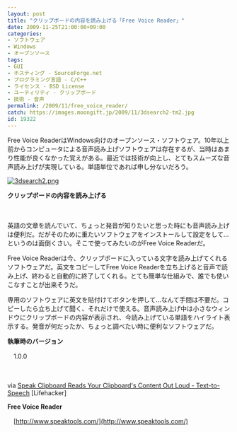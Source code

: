 ```yaml
---
layout: post
title: "クリップボードの内容を読み上げる「Free Voice Reader」"
date: 2009-11-25T21:00:00+09:00
categories:
- ソフトウェア
- Windows
- オープンソース
tags: 
- GUI
- ホスティング - SourceForge.net
- プログラミング言語 - C/C++
- ライセンス - BSD License
- ユーティリティ - クリップボード
- 技術 - 音声
permalink: /2009/11/free_voice_reader/
catch: https://images.moongift.jp/2009/11/3dsearch2-tm2.jpg
id: 19322
---
```

Free Voice ReaderはWindows向けのオープンソース・ソフトウェア。10年以上前からコンピュータによる音声読み上げソフトウェアは存在するが、当時はあまり性能が良くなかった覚えがある。最近では技術が向上し、とてもスムーズな音声読み上げが実現している。単語単位であれば申し分ないだろう。

  

[![3dsearch2.png](https://images.moongift.jp/2009/11/3dsearch2-tm2.jpg)](https://images.moongift.jp/2009/11/3dsearch23.png)  
  
**クリップボードの内容を読み上げる**

  

　

  

英語の文章を読んでいて、ちょっと発音が知りたいと思った時にも音声読み上げは便利だ。だがそのために重たいソフトウェアをインストールして設定をして…というのは面倒くさい。そこで使ってみたいのがFree Voice Readerだ。

  
  
<!--more-->

Free Voice Readerは今、クリップボードに入っている文字を読み上げてくれるソフトウェアだ。英文をコピーしてFree Voice Readerを立ち上げると音声で読み上げ、終わると自動的に終了してくれる。とても簡単な仕組みで、誰でも使いこなすことが出来そうだ。

  

専用のソフトウェアに英文を貼付けてボタンを押して…なんて手間は不要だ。コピーしたら立ち上げて聞く、それだけで使える。音声読み上げ中は小さなウィンドウにクリップボードの内容が表示され、今読み上げている単語をハイライト表示する。発音が何だったか、ちょっと調べたい時に便利なソフトウェアだ。

  

**執筆時のバージョン**  
  
　1.0.0

  

　

  

via [Speak Clipboard Reads Your Clipboard's Content Out Loud - Text-to-Speech](http://lifehacker.com/5411055/speak-clipboard-reads-your-clipboards-content-out-loud?utm_source=feedburner) [Lifehacker]

  

**Free Voice Reader**  
  
　[http://www.speaktools.com/](http://www.speaktools.com/)

  
